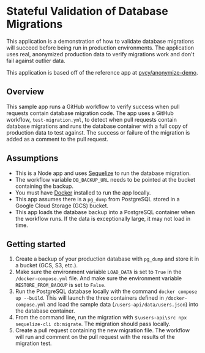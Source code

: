 # Stateful Validation of Database Migrations

This application is a demonstration of how to validate database migrations will succeed before being run in production environments. The application uses real, anonymized production data to verify migrations work and don't fail against outlier data.

This application is based off of the reference app at [pvcy/anonymize-demo](https://github.com/pvcy/anonymize-demo).

## Overview
This sample app runs a GitHub workflow to verify success when pull requests contain database migration code.
The app uses a GitHub workflow, `test-migration.yml`, to detect when pull requests contain database migrations and runs the database container with a full copy of production data to test against. The success or failure of the migration is added as a comment to the pull request. 

## Assumptions
* This is a Node app and uses [Sequelize](https://sequelize.org/) to run the database migration.
* The workflow variable `DB_BACKUP_URL` needs to be pointed at the bucket containing the backup.
* You must have [Docker](https://www.docker.com/) installed to run the app locally.
* This app assumes there is a `pg_dump` from PostgreSQL stored in a Google Cloud Storage (GCS) bucket.
* This app loads the database backup into a PostgreSQL container when the workflow runs. If the data is exceptionally large, it may not load in time.


## Getting started
1. Create a backup of your production database with `pg_dump` and store it in a bucket (GCS, S3, etc.).
2. Make sure the environment variable `LOAD_DATA` is set to `True` in the `/docker-compose.yml` file. And make sure the environment variable `RESTORE_FROM_BACKUP` is set to `False`.
3. Run the PostgreSQL database locally with the command `docker compose up --build`. This will launch the three containers defined in `/docker-compose.yml` and load the sample data (`/users-api/data/users.json`) into the database container.
4. From the command line, run the migration with `$\users-api\src npx sequelize-cli db:migrate`. The migration should pass locally.
5. Create a pull request containing the new migration file. The workflow will run and comment on the pull request with the results of the migration test.

